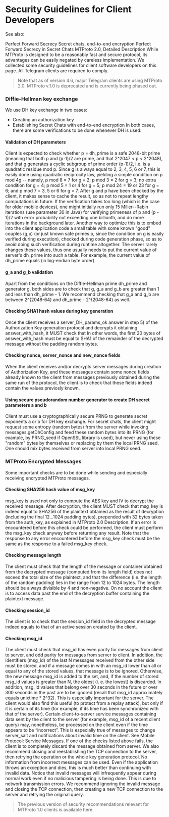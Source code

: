 # Security Guidelines for Client Developers
See also:

Perfect Forward Secrecy
Secret chats, end-to-end encryption
Perfect Forward Secrecy in Secret Chats
MTProto 2.0, Detailed Description
While MTProto is designed to be a reasonably fast and secure protocol, its advantages can be easily negated by careless implementation. We collected some security guidelines for client software developers on this page. All Telegram clients are required to comply.
> Note that as of version 4.6, major Telegram clients are using MTProto 2.0.
MTProto v.1.0 is deprecated and is currently being phased out.
### Diffie-Hellman key exchange
We use DH key exchange in two cases:
- Creating an authorization key
- Establishing Secret Chats with end-to-end encryption
In both cases, there are some verifications to be done whenever DH is used:
#### Validation of DH parameters
Client is expected to check whether p = dh_prime is a safe 2048-bit prime (meaning that both p and (p-1)/2 are prime, and that 2^2047 < p < 2^2048), and that g generates a cyclic subgroup of prime order (p-1)/2, i.e. is a quadratic residue mod p. Since g is always equal to 2, 3, 4, 5, 6 or 7, this is easily done using quadratic reciprocity law, yielding a simple condition on p mod 4g -- namely, p mod 8 = 7 for g = 2; p mod 3 = 2 for g = 3; no extra condition for g = 4; p mod 5 = 1 or 4 for g = 5; p mod 24 = 19 or 23 for g = 6; and p mod 7 = 3, 5 or 6 for g = 7. After g and p have been checked by the client, it makes sense to cache the result, so as not to repeat lengthy computations in future.
If the verification takes too long (which is the case for older mobile devices), one might initially run only 15 Miller--Rabin iterations (use parameter 30 in Java) for verifying primeness of p and (p - 1)/2 with error probability not exceeding one billionth, and do more iterations in the background later.
Another way to optimize this is to embed into the client application code a small table with some known "good" couples (g,p) (or just known safe primes p, since the condition on g is easily verified during execution), checked during code generation phase, so as to avoid doing such verification during runtime altogether. The server rarely changes these values, thus one usually needs to put the current value of server's dh_prime into such a table. For example, the current value of dh_prime equals (in big-endian byte order)
#### g_a and g_b validation
Apart from the conditions on the Diffie-Hellman prime dh_prime and generator g, both sides are to check that g, g_a and g_b are greater than 1 and less than dh_prime - 1. We recommend checking that g_a and g_b are between 2^{2048-64} and dh_prime - 2^{2048-64} as well.
#### Checking SHA1 hash values during key generation
Once the client receives a server_DH_params_ok answer in step 5) of the Authorization Key generation protocol and decrypts it obtaining answer_with_hash, it MUST check that
In other words, the first 20 bytes of answer_with_hash must be equal to SHA1 of the remainder of the decrypted message without the padding random bytes.
#### Checking nonce, server_nonce and new_nonce fields
When the client receives and/or decrypts server messages during creation of Authorization Key, and these messages contain some nonce fields already known to the client from messages previously obtained during the same run of the protocol, the client is to check that these fields indeed contain the values previosly known.
#### Using secure pseudorandom number generator to create DH secret parameters a and b
Client must use a cryptographically secure PRNG to generate secret exponents a or b for DH key exchange. For secret chats, the client might request some entropy (random bytes) from the server while invoking messages.getDhConfig and feed these random bytes into its PRNG (for example, by PRNG_seed if OpenSSL library is used), but never using these "random" bytes by themselves or replacing by them the local PRNG seed. One should mix bytes received from server into local PRNG seed.
### MTProto Encrypted Messages
Some important checks are to be done while sending and especially receiving encrypted MTProto messages.
#### Checking SHA256 hash value of msg_key
msg_key is used not only to compute the AES key and IV to decrypt the received message. After decryption, the client MUST check that msg_key is indeed equal to SHA256 of the plaintext obtained as the result of decryption (including the final 12...1024 padding bytes), prepended with 32 bytes taken from the auth_key, as explained in MTProto 2.0 Description.
If an error is encountered before this check could be performed, the client must perform the msg_key check anyway before returning any result. Note that the response to any error encountered before the msg_key check must be the same as the response to a failed msg_key check.
#### Checking message length
The client must check that the length of the message or container obtained from the decrypted message (computed from its length field) does not exceed the total size of the plaintext, and that the difference (i.e. the length of the random padding) lies in the range from 12 to 1024 bytes.
The length should be always divisible by 4 and non-negative. On no account the client is to access data past the end of the decryption buffer containing the plaintext message.
#### Checking session_id
The client is to check that the session_id field in the decrypted message indeed equals to that of an active session created by the client.
#### Checking msg_id
The client must check that msg_id has even parity for messages from client to server, and odd parity for messages from server to client.
In addition, the identifiers (msg_id) of the last N messages received from the other side must be stored, and if a message comes in with an msg_id lower than all or equal to any of the stored values, that message is to be ignored. Otherwise, the new message msg_id is added to the set, and, if the number of stored msg_id values is greater than N, the oldest (i. e. the lowest) is discarded.
In addition, msg_id values that belong over 30 seconds in the future or over 300 seconds in the past are to be ignored (recall that msg_id approximately equals unixtime * 2^32). This is especially important for the server. The client would also find this useful (to protect from a replay attack), but only if it is certain of its time (for example, if its time has been synchronized with that of the server).
Certain client-to-server service messages containing data sent by the client to the server (for example, msg_id of a recent client query) may, nonetheless, be processed on the client even if the time appears to be “incorrect”. This is especially true of messages to change server_salt and notifications about invalid time on the client. See Mobile Protocol: Service Messages.
If one of the checks listed above fails, the client is to completely discard the message obtained from server. We also recommend closing and reestablishing the TCP connection to the server, then retrying the operation or the whole key generation protocol.
No information from incorrect messages can be used. Even if the application throws an exception and dies, this is much better than continuing with invalid data.
Notice that invalid messages will infrequently appear during normal work even if no malicious tampering is being done. This is due to network transmission errors. We recommend ignoring the invalid message and closing the TCP connection, then creating a new TCP connection to the server and retrying the original query.
> The previous version of security recommendations relevant for MTProto 1.0 clients is available here.

